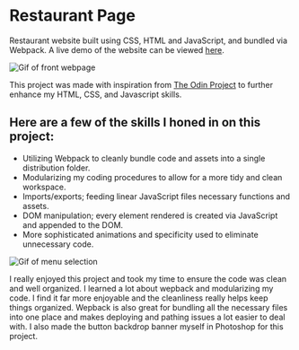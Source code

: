 # Restaurant Page

Restaurant website built using CSS, HTML and JavaScript, and bundled via Webpack.
A live demo of the website can be viewed [here](https://bryantmeskill.github.io/RestaurantPage/).

![Gif of front webpage](https://github.com/BryantMeskill/RestaurantPage/blob/main/src/assets/gif/frontpage.gif)

This project was made with inspiration from [The Odin Project](https://www.theodinproject.com/) to further enhance my HTML, CSS, and Javascript skills.

## Here are a few of the skills I honed in on this project: ##
* Utilizing Webpack to cleanly bundle code and assets into a single distribution folder.
* Modularizing my coding procedures to allow for a more tidy and clean workspace.
* Imports/exports; feeding linear JavaScript files necessary functions and assets. 
* DOM manipulation; every element rendered is created via JavaScript and appended to the DOM.
* More sophisticated animations and specificity used to eliminate unnecessary code.

![Gif of menu selection](https://github.com/BryantMeskill/RestaurantPage/blob/main/src/assets/gif/menuselection.gif)


I really enjoyed this project and took my time to ensure the code was clean and well organized. I learned a lot about wepback and modularizing my code. I find it far more enjoyable and the cleanliness really helps keep things organized. Wepback is also great for bundling all the necessary files into one place and makes deploying and pathing issues a lot easier to deal with. I also made the button backdrop banner myself in Photoshop for this project.
